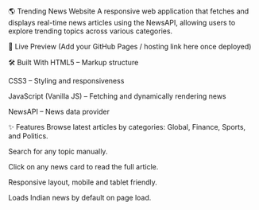 🌎 Trending News Website
A responsive web application that fetches and displays real-time news articles using the NewsAPI, allowing users to explore trending topics across various categories.

📌 Live Preview
(Add your GitHub Pages / hosting link here once deployed)

🛠 Built With
HTML5 – Markup structure

CSS3 – Styling and responsiveness

JavaScript (Vanilla JS) – Fetching and dynamically rendering news

NewsAPI – News data provider

✨ Features
Browse latest articles by categories: Global, Finance, Sports, and Politics.

Search for any topic manually.

Click on any news card to read the full article.

Responsive layout, mobile and tablet friendly.

Loads Indian news by default on page load.
